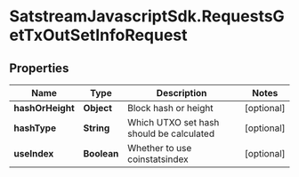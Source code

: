# SatstreamJavascriptSdk.RequestsGetTxOutSetInfoRequest

## Properties
Name | Type | Description | Notes
------------ | ------------- | ------------- | -------------
**hashOrHeight** | **Object** | Block hash or height | [optional] 
**hashType** | **String** | Which UTXO set hash should be calculated | [optional] 
**useIndex** | **Boolean** | Whether to use coinstatsindex | [optional] 
